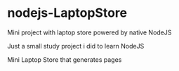 # nodejs-LaptopStore
Mini project with laptop store powered by native NodeJS

Just a small study project i did to learn NodeJS

Mini Laptop Store that generates pages
